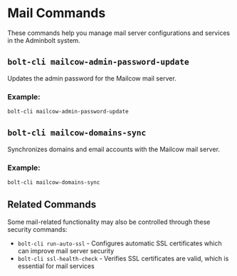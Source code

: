 # Mail Commands

These commands help you manage mail server configurations and services in the Adminbolt system.

## `bolt-cli mailcow-admin-password-update`

Updates the admin password for the Mailcow mail server.

### Example:

```bash
bolt-cli mailcow-admin-password-update
```

## `bolt-cli mailcow-domains-sync`

Synchronizes domains and email accounts with the Mailcow mail server.

### Example:

```bash
bolt-cli mailcow-domains-sync
```

## Related Commands

Some mail-related functionality may also be controlled through these security commands:

- `bolt-cli run-auto-ssl` - Configures automatic SSL certificates which can improve mail server security
- `bolt-cli ssl-health-check` - Verifies SSL certificates are valid, which is essential for mail services 